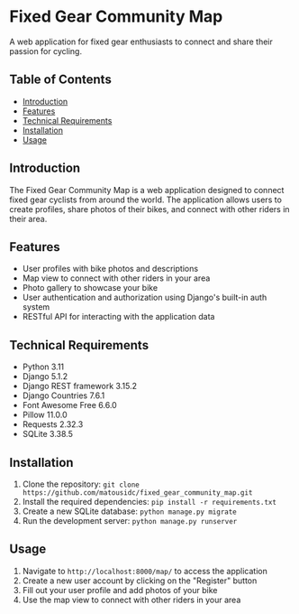 # Fixed Gear Community Map

A web application for fixed gear enthusiasts to connect and share their passion for cycling.

## Table of Contents

* [Introduction](#introduction)
* [Features](#features)
* [Technical Requirements](#technical-requirements)
* [Installation](#installation)
* [Usage](#usage)

## Introduction

The Fixed Gear Community Map is a web application designed to connect fixed gear cyclists from around the world. The
application allows users to create profiles, share photos of their bikes, and connect with other riders in their area.

## Features

* User profiles with bike photos and descriptions
* Map view to connect with other riders in your area
* Photo gallery to showcase your bike
* User authentication and authorization using Django's built-in auth system
* RESTful API for interacting with the application data

## Technical Requirements

* Python 3.11
* Django 5.1.2
* Django REST framework 3.15.2
* Django Countries 7.6.1
* Font Awesome Free 6.6.0
* Pillow 11.0.0
* Requests 2.32.3
* SQLite 3.38.5

## Installation

1. Clone the repository: `git clone https://github.com/matousidc/fixed_gear_community_map.git`
2. Install the required dependencies: `pip install -r requirements.txt`
3. Create a new SQLite database: `python manage.py migrate`
4. Run the development server: `python manage.py runserver`

## Usage

1. Navigate to `http://localhost:8000/map/` to access the application
2. Create a new user account by clicking on the "Register" button
3. Fill out your user profile and add photos of your bike
4. Use the map view to connect with other riders in your area

